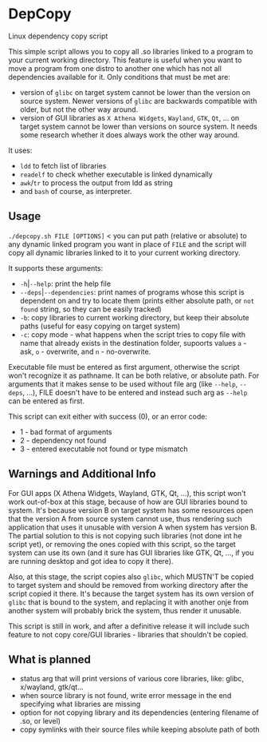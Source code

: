 # DepCopy
Linux dependency copy script

This simple script allows you to copy all .so libraries linked to a program to your current working directory. This feature is useful when you want to move a program from one distro to another one which has not all dependencies available for it.
Only conditions that must be met are: 
- version of `glibc` on target system cannot be lower than the version on source system. Newer versions of `glibc` are backwards compatible with older, but not the other way around.
- version of GUI libraries as `X Athena Widgets`, `Wayland`, `GTK`, `Qt`, ... on target system cannot be lower than versions on source system. It needs some research whether it does always work the other way around. 

It uses: 
- `ldd` to fetch list of libraries
- `readelf` to check whether executable is linked dynamically
- `awk`/`tr` to process the output from ldd as string
-  and `bash` of course, as interpreter.

## Usage
`./depcopy.sh FILE [OPTIONS]` < you can put path (relative or absolute) to any dynamic linked program you want in place of `FILE` and the script will copy all dynamic libraries linked to it to your current working directory.

It supports these arguments:
- `-h`|`--help`: print the help file
- `--deps`|`--dependencies`: print names of programs whose this script is dependent on and try to locate them (prints either absolute path, or `not found` string, so they can be easily tracked)
- `-b`: copy libraries to current working directory, but keep their absolute paths (useful for easy copying on target system)
- `-c`: copy mode - what happens when the script tries to copy file with name that already exists in the destination folder, supoorts values `a` - ask, `o` - overwrite, and `n` - no-overwrite.

Executable file must be entered as first argument, otherwise the script won't recognize it as pathname. It can be both relative, or absolute path.
For arguments that it makes sense to be used without file arg (like `--help`, `--deps`, ...), FILE doesn't have to be entered and instead such arg as `--help` can be entered as first.

This script can exit either with success (0), or an error code:
- 1 - bad format of arguments
- 2 - dependency not found
- 3 - entered executable not found or type mismatch

## Warnings and Additional Info
For GUI apps (X Athena Widgets, Wayland, GTK, Qt, ...), this script won't work out-of-box at this stage, because of how are GUI libraries bound to system. 
It's because version B on target system has some resources open that the version A from source system cannot use, thus rendering such application that uses it unusable with version A when system has version B.
The partial solution to this is not copying such libraries (not done int he script yet), or removing the ones copied with this script, so the target system can use its own (and it sure has GUI libraries like GTK, Qt, ..., if you are running desktop and got idea to copy it there).

Also, at this stage, the script copies also `glibc`, which MUSTN'T be copied to target system and should be removed from working directory after the script copied it there. It's because the target system has its own version of `glibc` that is bound to the system, and replacing it with another onje from another system will probably brick the system, thus render it unusable. 

This script is still in work, and after a definitive release it will include such feature to not copy core/GUI libraries - libraries that shouldn't be copied.

## What is planned
- status arg that will print versions of various core libraries, like: glibc, x/wayland, gtk/qt...
- when source library is not found, write error message in the end specifying what libraries are missing
- option for not copying library and its dependencies (entering filename of .so, or level)
- copy symlinks with their source files while keeping absolute path of both
